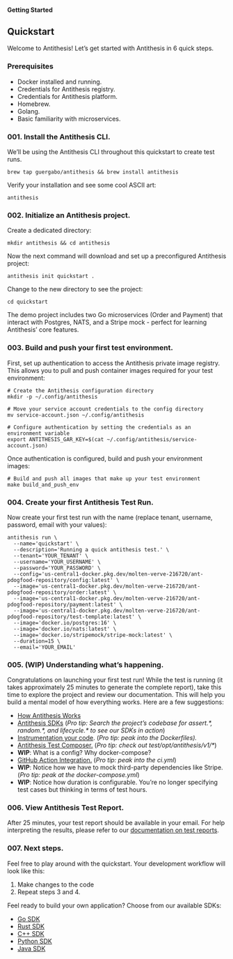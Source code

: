

#### **Getting Started**

## **Quickstart**

Welcome to Antithesis\! Let’s get started with Antithesis in 6 quick steps.

### **Prerequisites**

* Docker installed and running.   
* Credentials for Antithesis registry.  
* Credentials for Antithesis platform.  
* Homebrew.  
* Golang.  
* Basic familiarity with microservices. 

### **001\. Install the Antithesis CLI.**

We’ll be using the Antithesis CLI throughout this quickstart to create test runs.

```console 
brew tap guergabo/antithesis && brew install antithesis
```

Verify your installation and see some cool ASCII art: 

```console 
antithesis
```

### **002\. Initialize an Antithesis project.**

Create a dedicated directory:

```console 
mkdir antithesis && cd antithesis
````

Now the next command will download and set up a preconfigured Antithesis project:

```console 
antithesis init quickstart .
```

Change to the new directory to see the project:

```console 
cd quickstart
```

The demo project includes two Go microservices (Order and Payment) that interact with Postgres, NATS, and a Stripe mock \- perfect for learning Antithesis’ core features.

### **003\. Build and push your first test environment.**

First, set up authentication to access the Antithesis private image registry. This allows you to pull and push container images required for your test environment:

```console 
# Create the Antithesis configuration directory
mkdir -p ~/.config/antithesis

# Move your service account credentials to the config directory
mv service-account.json ~/.config/antithesis

# Configure authentication by setting the credentials as an environment variable
export ANTITHESIS_GAR_KEY=$(cat ~/.config/antithesis/service-account.json)
```

Once authentication is configured, build and push your environment images:

```console
# Build and push all images that make up your test environment
make build_and_push_env
```

### **004\. Create your first Antithesis Test Run.**

Now create your first test run with the name (replace tenant, username, password, email with your values):

```console
antithesis run \
  --name='quickstart' \
  --description='Running a quick antithesis test.' \
  --tenant='YOUR_TENANT' \
  --username='YOUR_USERNAME' \
  --password='YOUR_PASSWORD' \
  --config='us-central1-docker.pkg.dev/molten-verve-216720/ant-pdogfood-repository/config:latest' \
  --image='us-central1-docker.pkg.dev/molten-verve-216720/ant-pdogfood-repository/order:latest' \
  --image='us-central1-docker.pkg.dev/molten-verve-216720/ant-pdogfood-repository/payment:latest' \
  --image='us-central1-docker.pkg.dev/molten-verve-216720/ant-pdogfood-repository/test-template:latest' \
  --image='docker.io/postgres:16' \
  --image='docker.io/nats:latest' \
  --image='docker.io/stripemock/stripe-mock:latest' \
  --duration=15 \
  --email='YOUR_EMAIL'
```

### **005\. (WIP) Understanding what’s happening.** 

Congratulations on launching your first test run\! While the test is running (it takes approximately 25 minutes to generate the complete report), take this time to explore the project and review our documentation. This will help you build a mental model of how everything works. Here are a few suggestions:

* [How Antithesis Works](https://www.antithesis.com/docs/introduction/how_antithesis_works/)  
* [Antithesis SDKs](https://www.antithesis.com/docs/using_antithesis/sdk/) (*Pro tip: Search the project’s codebase for assert.\*, random.\*, and lifecycle.\* to see our SDKs in action*)  
* [Instrumentation your code](https://www.antithesis.com/docs/instrumentation/). (*Pro tip: peak into the Dockerfiles).*  
* [Antithesis Test Composer.](https://www.antithesis.com/docs/test_templates/) (*Pro tip: check out test/opt/antithesis/v1/\**)   
* **WIP**: What is a config? Why docker-compose?   
* [GitHub Action Integration.](https://www.antithesis.com/docs/using_antithesis/ci/) (*Pro tip: peak into the ci.yml*)  
* **WIP**: Notice how we have to mock third-party dependencies like Stripe. (*Pro tip: peak at the docker-compose.yml*)   
* **WIP**: Notice how duration is configurable. You’re no longer specifying test cases but thinking in terms of test hours.

### **006\. View Antithesis Test Report.**

After 25 minutes, your test report should be available in your email. For help interpreting the results, please refer to our [documentation on test reports](https://www.antithesis.com/docs/reports/triage/).

### **007\. Next steps.** 

Feel free to play around with the quickstart. Your development workflow will look like this: 

1. Make changes to the code   
2. Repeat steps 3 and 4\.

Feel ready to build your own application? Choose from our available SDKs:

* [Go SDK](https://www.antithesis.com/docs/using_antithesis/sdk/go/)   
* [Rust SDK](https://www.antithesis.com/docs/using_antithesis/sdk/rust/)   
* [C++ SDK](https://www.antithesis.com/docs/using_antithesis/sdk/cpp/)   
* [Python SDK](https://www.antithesis.com/docs/using_antithesis/sdk/python/)  
* [Java SDK](https://www.antithesis.com/docs/using_antithesis/sdk/java/)
